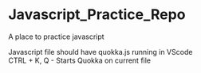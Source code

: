 # Javascript_Practice_Repo
A place to practice javascript

Javascript file should have quokka.js running in VScode <br />
CTRL + K, Q - Starts Quokka on current file